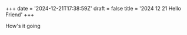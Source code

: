+++
date = '2024-12-21T17:38:59Z'
draft = false
title = '2024 12 21 Hello Friend'
+++

How's it going